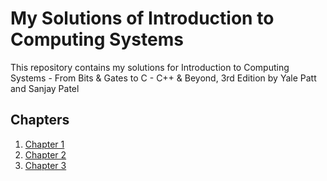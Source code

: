 # My Solutions of Introduction to Computing Systems
This repository contains my solutions for Introduction to Computing Systems - From Bits & Gates to C - C++ & Beyond, 3rd Edition by Yale Patt and Sanjay Patel

## Chapters

1. [Chapter 1](/solutions/chapter-01.md)
2. [Chapter 2](/solutions/chapter-02.md)
3. [Chapter 3](/solutions/chapter-03.md)